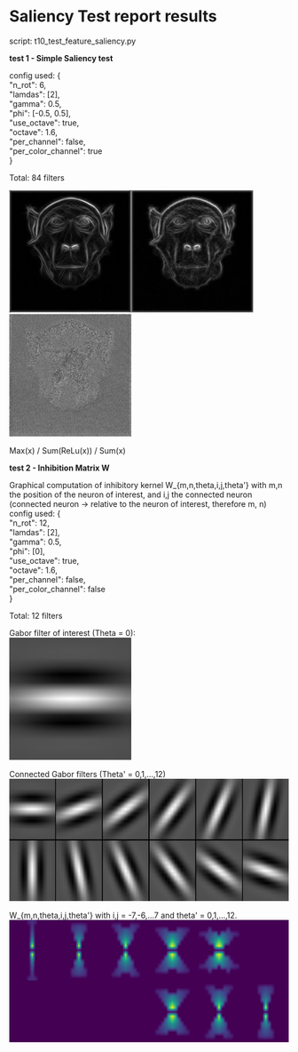 # Saliency Test report results

script: t10_test_feature_saliency.py


**test 1 - Simple Saliency test**

config used: {  
  "n_rot": 6,  
  "lamdas": [2],  
  "gamma": 0.5,  
  "phi": [-0.5, 0.5],  
  "use_octave": true,  
  "octave": 1.6,  
  "per_channel": false,  
  "per_color_channel": true  
}  

Total: 84 filters

<img src='../../img/saliency_max.jpeg' height="220"><img src='../../img/saliency_reLu_sum.jpeg' height="220"><img src='../../img/saliency_sum.jpeg' height="220">

Max(x) / Sum(ReLu(x)) / Sum(x)

**test 2 - Inhibition Matrix W**

Graphical computation of inhibitory kernel W_{m,n,theta,i,j,theta'} with m,n the position of the neuron of interest, and i,j the connected neuron (connected neuron -> relative to the neuron of interest, therefore m, n)
config used: {  
  "n_rot": 12,  
  "lamdas": [2],  
  "gamma": 0.5,  
  "phi": [0],  
  "use_octave": true,  
  "octave": 1.6,  
  "per_channel": false,  
  "per_color_channel": false  
}  

Total: 12 filters

Gabor filter of interest (Theta = 0):  
<img src='../../img/gabor_filter_hori.jpeg' height="220">

Connected Gabor filters (Theta' = 0,1,...,12)  
<img src='../../img/gabor_filters_saliency.jpeg' height="220">

W_{m,n,theta,i,j,theta'} with i,j = -7,-6,...7 and theta' = 0,1,...,12. 
<img src='../../img/W_inibition_filter.jpeg' height="220">

